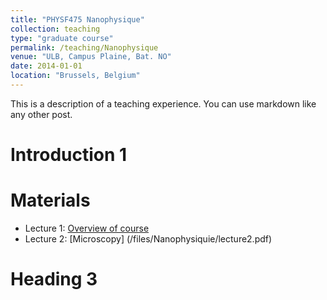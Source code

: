 ```yaml
---
title: "PHYSF475 Nanophysique"
collection: teaching
type: "graduate course"
permalink: /teaching/Nanophysique
venue: "ULB, Campus Plaine, Bat. NO"
date: 2014-01-01
location: "Brussels, Belgium"
---
```


This is a description of a teaching experience. You can use markdown like any other post.

Introduction 1
======

Materials
======
* Lecture 1: [Overview of course](/files/Nanophysiquie/lecture1.pdf) 
* Lecture 2: [Microscopy]  (/files/Nanophysiquie/lecture2.pdf) 

Heading 3
======